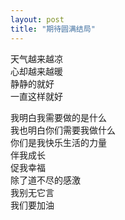 ```yaml
---
layout: post
title: "期待圆满结局"
---
```

天气越来越凉  
心却越来越暖  
静静的就好  
一直这样就好  

我明白我需要做的是什么  
我也明白你们需要我做什么  
你们是我快乐生活的力量  
伴我成长  
促我幸福  
除了道不尽的感激  
我别无它言  
我们要加油							  
		
